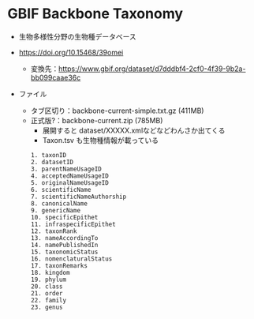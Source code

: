 # GBIF Backbone Taxonomy
- 生物多様性分野の生物種データベース
- https://doi.org/10.15468/39omei
  - 変換先：https://www.gbif.org/dataset/d7dddbf4-2cf0-4f39-9b2a-bb099caae36c

- ファイル
  - タブ区切り：backbone-current-simple.txt.gz (411MB)
  - 正式版?：backbone-current.zip (785MB)
    - 展開すると dataset/XXXXX.xmlなどなどわんさか出てくる
    - Taxon.tsv も生物種情報が載っている
    ```
    1. taxonID
    2. datasetID
    3. parentNameUsageID
    4. acceptedNameUsageID
    5. originalNameUsageID
    6. scientificName
    7. scientificNameAuthorship
    8. canonicalName
    9. genericName
    10. specificEpithet
    11. infraspecificEpithet
    12. taxonRank
    13. nameAccordingTo
    14. namePublishedIn
    15. taxonomicStatus
    16. nomenclaturalStatus
    17. taxonRemarks
    18. kingdom
    19. phylum
    20. class
    21. order
    22. family
    23. genus
    ```


